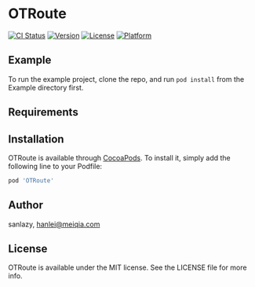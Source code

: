 # OTRoute

[![CI Status](http://img.shields.io/travis/sanlazy/OTRoute.svg?style=flat)](https://travis-ci.org/sanlazy/OTRoute)
[![Version](https://img.shields.io/cocoapods/v/OTRoute.svg?style=flat)](http://cocoapods.org/pods/OTRoute)
[![License](https://img.shields.io/cocoapods/l/OTRoute.svg?style=flat)](http://cocoapods.org/pods/OTRoute)
[![Platform](https://img.shields.io/cocoapods/p/OTRoute.svg?style=flat)](http://cocoapods.org/pods/OTRoute)

## Example

To run the example project, clone the repo, and run `pod install` from the Example directory first.

## Requirements

## Installation

OTRoute is available through [CocoaPods](http://cocoapods.org). To install
it, simply add the following line to your Podfile:

```ruby
pod 'OTRoute'
```

## Author

sanlazy, hanlei@meiqia.com

## License

OTRoute is available under the MIT license. See the LICENSE file for more info.
